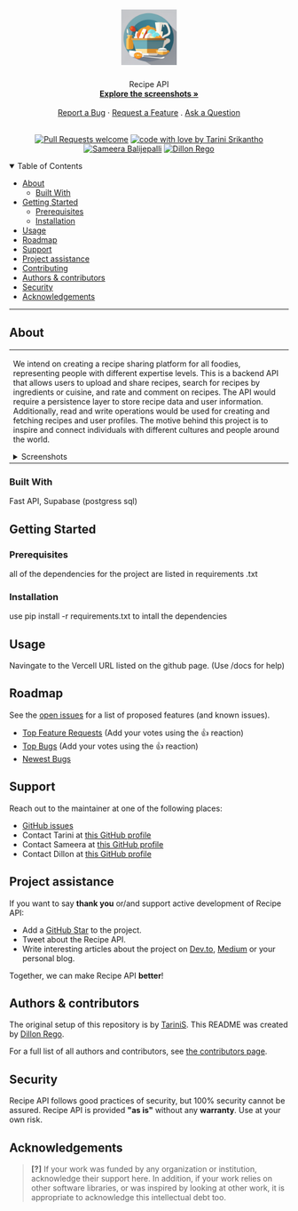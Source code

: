 <h1 align="center">
  <a href="https://github.com/TariniS/recipe_api">
    <!-- Please provide path to your logo here -->
    <img src="docs/images/logo.png" alt="Logo" width="100" height="100">
  </a>
</h1>

<div align="center">
  Recipe API
  <br />
  <a href="#about"><strong>Explore the screenshots »</strong></a>
  <br />
  <br />
  <a href="https://github.com/TariniS/recipe_api/issues/new?assignees=&labels=bug&template=01_BUG_REPORT.md&title=bug%3A+">Report a Bug</a>
  ·
  <a href="https://github.com/TariniS/recipe_api/issues/new?assignees=&labels=enhancement&template=02_FEATURE_REQUEST.md&title=feat%3A+">Request a Feature</a>
  .
  <a href="https://github.com/TariniS/recipe_ap/issues/new?assignees=&labels=question&template=04_SUPPORT_QUESTION.md&title=support%3A+">Ask a Question</a>
</div>

<div align="center">
<br />

<!-- [![Project license](https://img.shields.io/github/license/TariniS/recipe_api.svg?style=flat-square)](LICENSE) -->

[![Pull Requests welcome](https://img.shields.io/badge/PRs-welcome-ff69b4.svg?style=flat-square)](https://github.com/TariniS/recipe_api/issues?q=is%3Aissue+is%3Aopen+label%3A%22help+wanted%22)
[![code with love by Tarini Srikantho](https://img.shields.io/badge/%3C%2F%3E%20with%20%E2%99%A5%20by-TariniS-A020F0.svg?style=flat-square)](https://github.com/TariniS)
[![Sameera Balijepalli](https://img.shields.io/badge/-samerabali5-0000ff.svg?style=flat-square)](https://github.com/sameerabali5)
[![Dillon Rego](https://img.shields.io/badge/-DillonRego-148513.svg?style=flat-square)](https://github.com/DillonRego)

</div>

<details open="open">
<summary>Table of Contents</summary>

- [About](#about)
  - [Built With](#built-with)
- [Getting Started](#getting-started)
  - [Prerequisites](#prerequisites)
  - [Installation](#installation)
- [Usage](#usage)
- [Roadmap](#roadmap)
- [Support](#support)
- [Project assistance](#project-assistance)
- [Contributing](#contributing)
- [Authors & contributors](#authors--contributors)
- [Security](#security)
- [Acknowledgements](#acknowledgements)

</details>

---

## About

<table><tr><td>

We intend on creating a recipe sharing platform for all foodies, representing people with different expertise levels. This is a backend API that allows users to upload and share recipes, search for recipes by ingredients or cuisine, and rate and comment on recipes. The API would require a persistence layer to store recipe data and user information. Additionally, read and write operations would be used for creating and fetching recipes and user profiles. The motive behind this project is to inspire and connect individuals with different cultures and people around the world.

<details>
<summary>Screenshots</summary>
<br>

> **[?]**
> Please provide your screenshots here.

|                               Home Page                               |                                Docs Page                               |
| :-------------------------------------------------------------------: | :--------------------------------------------------------------------: |
| <img src="docs/images/screenshot1.png" title="Home Page" width="100%"> | <img src="docs/images/screenshot2.png" title="Docs Page" width="100%"> |

</details>

</td></tr></table>

### Built With

Fast API,
Supabase (postgress sql)

## Getting Started

### Prerequisites

all of the dependencies for the project are listed in requirements .txt

### Installation

use pip install -r requirements.txt to intall the dependencies

## Usage

Navingate to the Vercell URL listed on the github page. (Use /docs for help)

## Roadmap

See the [open issues](https://github.com/TariniS/recipe_ap/issues) for a list of proposed features (and known issues).

- [Top Feature Requests](https://github.com/TariniS/recipe_ap/issues?q=label%3Aenhancement+is%3Aopen+sort%3Areactions-%2B1-desc) (Add your votes using the 👍 reaction)
- [Top Bugs](https://github.com/TariniS/recipe_ap/issues?q=is%3Aissue+is%3Aopen+label%3Abug+sort%3Areactions-%2B1-desc) (Add your votes using the 👍 reaction)
- [Newest Bugs](https://github.com/TariniS/recipe_ap/issues?q=is%3Aopen+is%3Aissue+label%3Abug)

## Support
Reach out to the maintainer at one of the following places:

- [GitHub issues](https://github.com/TariniS/recipe_ap/issues/new?assignees=&labels=question&template=04_SUPPORT_QUESTION.md&title=support%3A+)
- Contact Tarini at [this GitHub profile](https://github.com/TariniS)
- Contact Sameera at [this GitHub profile](https://github.com/sameerabali5)
- Contact Dillon at [this GitHub profile](https://github.com/DillonRego)

## Project assistance

If you want to say **thank you** or/and support active development of Recipe API:

- Add a [GitHub Star](https://github.com/TariniS/recipe_ap) to the project.
- Tweet about the Recipe API.
- Write interesting articles about the project on [Dev.to](https://dev.to/), [Medium](https://medium.com/) or your personal blog.

Together, we can make Recipe API **better**!


## Authors & contributors

The original setup of this repository is by [TariniS](https://github.com/TariniS).
This README was created by [Dillon Rego](https://github.com/DillonRego).


For a full list of all authors and contributors, see [the contributors page](https://github.com/TariniS/recipe_ap/contributors).

## Security

Recipe API follows good practices of security, but 100% security cannot be assured.
Recipe API is provided **"as is"** without any **warranty**. Use at your own risk.

## Acknowledgements

> **[?]**
> If your work was funded by any organization or institution, acknowledge their support here.
> In addition, if your work relies on other software libraries, or was inspired by looking at other work, it is appropriate to acknowledge this intellectual debt too.
